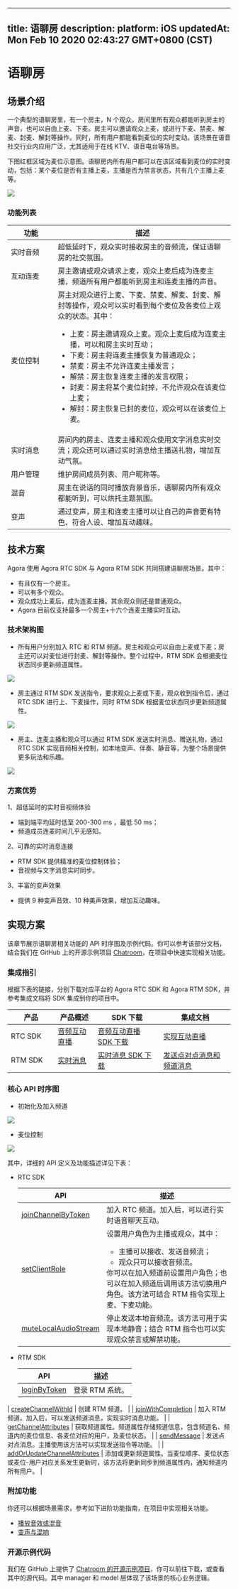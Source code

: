 
---
title: 语聊房
description: 
platform: iOS
updatedAt: Mon Feb 10 2020 02:43:27 GMT+0800 (CST)
---
# 语聊房
## 场景介绍

一个典型的语聊房里，有一个房主，N 个观众。房间里所有观众都能听到房主的声音，也可以自由上麦、下麦。房主可以邀请观众上麦，或进行下麦、禁麦、解麦、封麦、解封等操作。同时，所有用户都能看到麦位的实时变动。该场景在语音社交行业内应用广泛，尤其适用于在线 KTV、语音电台等场景。

下图红框区域为麦位示意图。语聊房内所有用户都可以在该区域看到麦位的实时变动，包括：某个麦位是否有主播上麦，主播是否为禁言状态，共有几个主播上麦等。

![](https://web-cdn.agora.io/docs-files/1578301622713)

### 功能列表

<style> table th:first-of-type {     width: 90px; } </style>

| 功能 | 描述 | 
| ---------------- | ---------------- | 
| 实时音频      | 超低延时下，观众实时接收房主的音频流，保证语聊房的社交氛围。      | 
| 互动连麦      | 	房主邀请或观众请求上麦，观众上麦后成为连麦主播，频道所有用户都能听到房主和连麦主播的声音。|
|  麦位控制     | 房主对观众进行上麦、下麦、禁麦、解麦、封麦、解封等操作，观众可以实时看到每个麦位及各麦位上观众的状态。其中：<ul><li>上麦：房主邀请观众上麦。观众上麦后成为连麦主播，可以和房主实时互动；</li><li>下麦：房主将连麦主播恢复为普通观众；</li><li>禁麦：房主不允许连麦主播发言；<li>解禁：房主恢复连麦主播的发言权限；</li><li>封麦：房主将某个麦位封掉，不允许观众在该麦位上麦；</li><li>解封：房主恢复已封的麦位，观众可以在该麦位上麦。</li></ul>|
| 实时消息     | 房间内的房主、连麦主播和观众使用文字消息实时交流；观众还可以通过实时消息给主播送礼物，增加互动气氛。|
| 用户管理     | 维护房间成员列表、用户昵称等。|
| 混音             | 房主在说话的同时播放背景音乐，语聊房内所有观众都能听到，可以烘托主题氛围。|
| 变声             | 通过变声，房主和连麦主播可以让自己的声音更有特色、符合人设、增加互动趣味。|


## 技术方案

Agora 使用 Agora RTC SDK 与 Agora RTM SDK 共同搭建语聊房场景。其中：

- 有且仅有一个房主。
- 可以有多个观众。
- 观众成功上麦后，成为连麦主播。其余观众则还是普通观众。
- Agora 目前仅支持最多一个房主+十六个连麦主播实时互动。

### 技术架构图

- 所有用户分别加入 RTC 和 RTM 频道。房主和观众可以自由上麦或下麦；房主还可以对麦位进行封麦、解封等操作。整个过程中，RTM SDK 会根据麦位状态同步更新频道属性。

![](https://web-cdn.agora.io/docs-files/1578297738584)

- 房主通过 RTM SDK 发送指令，要求观众上麦或下麦，观众收到指令后，通过 RTC SDK 进行上、下麦操作，同时 RTM SDK 根据麦位状态同步更新频道属性。

![](https://web-cdn.agora.io/docs-files/1578297759490)

- 房主、连麦主播和观众可以通过 RTM SDK 发送实时消息、赠送礼物，通过 RTC SDK 实现音频相关控制，如本地变声、伴奏、静音等，为整个场景提供更多玩法和乐趣。

![](https://web-cdn.agora.io/docs-files/1578297822869)

### 方案优势

1、超低延时的实时音视频体验
- 端到端平均延时低至 200-300 ms ，最低 50 ms；
- 频道成员连麦时间几乎无感知。

2、可靠的实时消息连接
- RTM SDK 提供精准的麦位控制体验；
- 音视频与文字消息实时同步。

3、丰富的变声效果
- 提供 9 种变声音效、10 种美声效果，增加互动趣味。

## 实现方案

该章节展示语聊房相关功能的 API 时序图及示例代码。你可以参考该部分文档，结合我们在 GitHub 上的开源示例项目 [Chatroom](https://github.com/AgoraIO-Usecase/Chatroom/tree/master/iOS)，在项目中快速实现相关功能。

### 集成指引

根据下表的链接，分别下载对应平台的 Agora RTC SDK 和 Agora RTM SDK，并参考集成文档将 SDK 集成到你的项目中。

| 产品 | 产品概述 | SDK 下载 | 集成文档 |
| ---------------- | ---------------- | ---------------- | --------------- |
| RTC SDK      | [音频互动直播](../../cn/Audio%20Broadcast/product_live_audio.md)      | [音频互动直播 SDK 下载](https://docs.agora.io/cn/Audio%20Broadcast/downloads)      | [实现互动直播](../../cn/Audio%20Broadcast/start_live_ios.md) |
| RTM SDK     | [实时消息](../../cn/Audio%20Broadcast/product_rtm.md) | [实时消息 SDK 下载](https://docs.agora.io/cn/Real-time-Messaging/downloads) | [发送点对点消息和频道消息](../../cn/Audio%20Broadcast/messaging_ios.md) |

### 核心 API 时序图

- 初始化及加入频道

![](https://web-cdn.agora.io/docs-files/1578303001939)

- 麦位控制

![](https://web-cdn.agora.io/docs-files/1578303015315)

其中，详细的 API 定义及功能描述详见下表：

- RTC SDK

	| API | 描述 |
	| ---------------- | ---------------- | 
	| [joinChannelByToken](https://docs.agora.io/cn/Audio%20Broadcast/API%20Reference/oc/Classes/AgoraRtcEngineKit.html#//api/name/joinChannelByToken:channelId:info:uid:joinSuccess:)      | 加入 RTC 频道。加入后，可以进行实时语音聊天互动。     | 
	| [setClientRole](https://docs.agora.io/cn/Audio%20Broadcast/API%20Reference/oc/Classes/AgoraRtcEngineKit.html#//api/name/setClientRole:)      | 设置用户角色为主播或观众，其中：<ul><li>主播可以接收、发送音频流；</li><li>观众只可以接收音频流。</li></ul>你可以在加入频道前设置用户角色；也可以在加入频道后调用该方法切换用户角色。该方法可结合 RTM 指令实现上麦、下麦功能。 |
	| [muteLocalAudioStream](https://docs.agora.io/cn/Audio%20Broadcast/API%20Reference/oc/Classes/AgoraRtcEngineKit.html#//api/name/muteLocalAudioStream:)     | 停止发送本地音频流。该方法可用于实现本地静音；结合 RTM 指令也可以实现观众禁言或解禁功能。 |

- RTM SDK

	| API | 描述 | 
	| ---------------- | ---------------- | 
	| [loginByToken](https://docs.agora.io/cn/Audio%20Broadcast/API%20Reference/RTM_oc/Classes/AgoraRtmKit.html#//api/name/loginByToken:user:completion:)      | 登录 RTM 系统。     | 
 | [createChannelWithId](https://docs.agora.io/cn/Audio%20Broadcast/API%20Reference/RTM_oc/Classes/AgoraRtmKit.html#//api/name/createChannelWithId:delegate:)     | 创建 RTM 频道。 |
 | [joinWithCompletion](https://docs.agora.io/cn/Audio%20Broadcast/API%20Reference/RTM_oc/Classes/AgoraRtmChannel.html#//api/name/joinWithCompletion:)     | 加入 RTM 频道。加入后，可以发送频道消息，实现实时消息功能。 |
 | [getChannelAttributes](https://docs.agora.io/cn/Audio%20Broadcast/API%20Reference/RTM_oc/Classes/AgoraRtmKit.html#//api/name/getChannelAllAttributes:completion:)     | 获取频道属性。频道属性存储频道信息，包含频道名、频道内的麦位信息、各麦位对应的用户，及麦位状态。 |
 | [sendMessage](https://docs.agora.io/cn/Audio%20Broadcast/API%20Reference/RTM_oc/Classes/AgoraRtmKit.html#//api/name/sendMessage:toPeer:sendMessageOptions:completion:)     | 发送点对点消息。主播使用该方法可以实现发送指令等功能。 |
 | [addOrUpdateChannelAttributes](https://docs.agora.io/cn/Audio%20Broadcast/API%20Reference/RTM_oc/Classes/AgoraRtmKit.html#//api/name/addOrUpdateChannel:Attributes:Options:completion:)     | 添加或更新频道属性。当麦位顺序、麦位状态或麦位-用户对应关系发生更新时，该方法将更新同步到频道属性内，通知频道内所有用户。 |
 
### 附加功能
 
 你还可以根据场景需求，参考如下进阶功能指南，在项目中实现相关功能。
 
 - [播放音效或混音](../../cn/Audio%20Broadcast/audio_effect_mixing_apple.md)
 - [变声与混响](../../cn/Audio%20Broadcast/voice_changer_apple.md)

### 开源示例代码

我们在 GitHub 上提供了 [Chatroom 的开源示例项目](https://github.com/AgoraIO-Usecase/Chatroom/tree/master/iOS)，你可以前往下载，或查看其中的源代码。其中 manager 和 model 层体现了该场景的核心业务逻辑。



